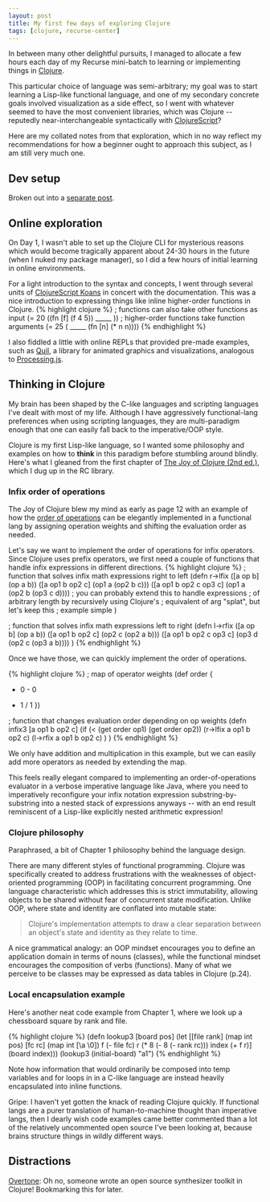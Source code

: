 ```yaml
---
layout: post
title: My first few days of exploring Clojure
tags: [clojure, recurse-center]
---
```


In between many other delightful pursuits, I managed to allocate a few hours each day of my Recurse mini-batch to learning or implementing things in [Clojure](https://clojure.org/).

This particular choice of language was semi-arbitrary; my goal was to start learning a Lisp-like functional language, and one of my secondary concrete goals involved visualization as a side effect, so I went with whatever seemed to have the most convenient libraries, which was Clojure -- reputedly near-interchangeable syntactically with [ClojureScript](https://clojurescript.org/)?

Here are my collated notes from that exploration, which in no way reflect my recommendations for how a beginner ought to approach this subject, as I am still very much one.

## Dev setup

Broken out into a [separate post](/2020/02/27/clojure-dev-setup/).

## Online exploration

On Day 1, I wasn't able to set up the Clojure CLI for mysterious reasons which would become tragically apparent about 24-30 hours in the future (when I nuked my package manager), so I did a few hours of initial learning in online environments.

For a light introduction to the syntax and concepts, I went through several units of [ClojureScript Koans](http://clojurescriptkoans.com/) in concert with the documentation. This was a nice introduction to expressing things like inline higher-order functions in Clojure.
{% highlight clojure %}
; functions can also take other functions as input
(= 20 ((fn [f] (f 4 5)) _____ ))
; higher-order functions take function arguments
(= 25 ( _____ (fn [n] (* n n))))
{% endhighlight %}

I also fiddled a little with online REPLs that provided pre-made examples, such as [Quil](https://quil.info), a library for animated graphics and visualizations, analogous to [Processing.js](http://processingjs.org/).

## Thinking in Clojure

My brain has been shaped by the C-like languages and scripting languages I've dealt with most of my life. Although I have aggressively functional-lang preferences when using scripting languages, they are multi-paradigm enough that one can easily fall back to the imperative/OOP style.

Clojure is my first Lisp-like language, so I wanted some philosophy and examples on how to **think** in this paradigm before stumbling around blindly. Here's what I gleaned from the first chapter of [The Joy of Clojure (2nd ed.)](https://www.manning.com/books/the-joy-of-clojure-second-edition), which I dug up in the RC library.

### Infix order of operations

The Joy of Clojure blew my mind as early as page 12 with an example of how the [order of operations](https://en.wikipedia.org/wiki/Order_of_operations) can be elegantly implemented in a functional lang by assigning operation weights and shifting the evaluation order as needed.

Let's say we want to implement the order of operations for infix operators. Since Clojure uses prefix operators, we first need a couple of functions that handle infix expressions in different directions.
{% highlight clojure %}
; function that solves infix math expressions right to left
(defn r->lfix
  ([a op b]  (op a b))
  ([a op1 b op2 c] (op1 a (op2 b c)))
  ([a op1 b op2 c op3 c] (op1 a (op2 b (op3 c d))))
  ; you can probably extend this to handle expressions
  ; of arbitrary length by recursively using Clojure's
  ; equivalent of arg "splat", but let's keep this
  ; example simple
)

; function that solves infix math expressions left to right
(defn l->rfix
  ([a op b]  (op a b))
  ([a op1 b op2 c] (op2 c (op2 a b)))
  ([a op1 b op2 c op3 c] (op3 d (op2 c (op3 a b))))
)
{% endhighlight %}

Once we have those, we can quickly implement the order of operations.

{% highlight clojure %}
; map of operator weights
(def order {
  + 0  - 0
  * 1  / 1 })

; function that changes evaluation order depending on op weights
(defn infix3 [a op1 b op2 c]
  (if (< (get order op1) (get order op2))
    (r->lfix a op1 b op2 c)
    (l->rfix a op1 b op2 c)
  )
)
{% endhighlight %}

We only have addition and multiplication in this example, but we can easily add more operators as needed by extending the map.

This feels really elegant compared to implementing an order-of-operations evaluator in a verbose imperative language like Java, where you need to imperatively reconfigure your infix notation expression substring-by-substring into a nested stack of expressions anyways -- with an end result reminiscent of a Lisp-like explicitly nested arithmetic expression!

### Clojure philosophy

Paraphrased, a bit of Chapter 1 philosophy behind the language design.

There are many different styles of functional programming. Clojure was specifically created to address frustrations with the weaknesses of object-oriented programming (OOP) in facilitating concurrent programming. One language characteristic which addresses this is strict immutability, allowing objects to be shared without fear of concurrent state modification. Unlike OOP, where state and identity are conflated into mutable state:

> Clojure's implementation attempts to draw a clear separation between an object's state and identity as they relate to time.

A nice grammatical analogy: an OOP mindset encourages you to define an application domain in terms of nouns (classes), while the functional mindset encourages the composition of verbs (functions). Many of what we perceive to be classes may be expressed as data tables in Clojure (p.24).

### Local encapsulation example

Here's another neat code example from Chapter 1, where we look up a chessboard square by rank and file.

{% highlight clojure %}
(defn lookup3 [board pos]
  (let [[file rank] (map int pos)
        [fc rc] (map int [\a \0])
        f (- file fc)
        r (* 8 (- 8 (- rank rc)))
        index (+ f r)]
      (board index)))
(lookup3 (initial-board) "a1")
{% endhighlight %}

Note how information that would ordinarily be composed into temp variables and for loops in in a C-like language are instead heavily encapsulated into inline functions.

Gripe: I haven't yet gotten the knack of reading Clojure quickly. If functional langs are a purer translation of human-to-machine thought than imperative langs, then I dearly wish code examples came better commented than a lot of the relatively uncommented open source I've been looking at, because brains structure things in wildly different ways.


## Distractions

[Overtone](https://github.com/overtone/overtone): Oh no, someone wrote an open source synthesizer toolkit in Clojure! Bookmarking this for later.

